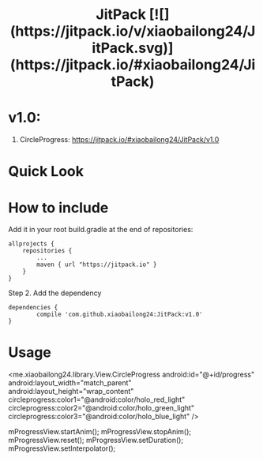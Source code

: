 
<h1 align="center">JitPack [![](https://jitpack.io/v/xiaobailong24/JitPack.svg)](https://jitpack.io/#xiaobailong24/JitPack)

# v1.0:
1. CircleProgress: https://jitpack.io/#xiaobailong24/JitPack/v1.0

# Quick Look


# How to include
Add it in your root build.gradle at the end of repositories:

	allprojects {
		repositories {
			...
			maven { url "https://jitpack.io" }
		}
	}
Step 2. Add the dependency

	dependencies {
	        compile 'com.github.xiaobailong24:JitPack:v1.0'
	}
	
# Usage
  <me.xiaobailong24.library.View.CircleProgress
          android:id="@+id/progress"
          android:layout_width="match_parent"
          android:layout_height="wrap_content"
          circleprogress:color1="@android:color/holo_red_light"
          circleprogress:color2="@android:color/holo_green_light"
          circleprogress:color3="@android:color/holo_blue_light" />

  mProgressView.startAnim();
  mProgressView.stopAnim();
  mProgressView.reset();
  mProgressView.setDuration();
  mProgressView.setInterpolator();
        
